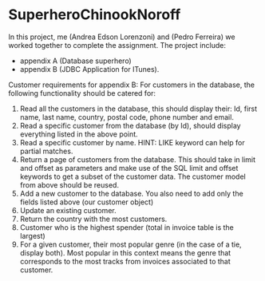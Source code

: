 # SuperheroChinookNoroff
In this project, me (Andrea Edson Lorenzoni) and (Pedro Ferreira) we worked together to complete the assignment. The project include: 
- appendix A (Database superhero)
- appendix B (JDBC Application for ITunes).

Customer requirements for appendix B:
For customers in the database, the following functionality should be catered for:
   1. Read all the customers in the database, this should display their: Id, first name, last name, country, postal code,
      phone number and email.
   2. Read a specific customer from the database (by Id), should display everything listed in the above point.
   3. Read a specific customer by name. HINT: LIKE keyword can help for partial matches.
   4. Return a page of customers from the database. This should take in limit and offset as parameters and make use
      of the SQL limit and offset keywords to get a subset of the customer data. The customer model from above
      should be reused.
   5. Add a new customer to the database. You also need to add only the fields listed above (our customer object)
   6. Update an existing customer.
   7. Return the country with the most customers.
   8. Customer who is the highest spender (total in invoice table is the largest)
   9. For a given customer, their most popular genre (in the case of a tie, display both). Most popular in this context
      means the genre that corresponds to the most tracks from invoices associated to that customer.

